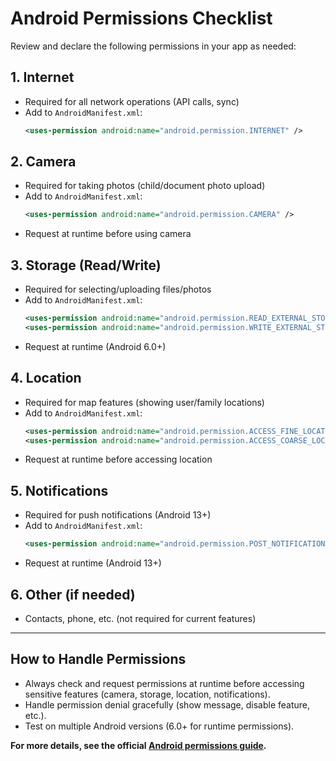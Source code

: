 # Android Permissions Checklist

Review and declare the following permissions in your app as needed:

## 1. Internet
- Required for all network operations (API calls, sync)
- Add to `AndroidManifest.xml`:
  ```xml
  <uses-permission android:name="android.permission.INTERNET" />
  ```

## 2. Camera
- Required for taking photos (child/document photo upload)
- Add to `AndroidManifest.xml`:
  ```xml
  <uses-permission android:name="android.permission.CAMERA" />
  ```
- Request at runtime before using camera

## 3. Storage (Read/Write)
- Required for selecting/uploading files/photos
- Add to `AndroidManifest.xml`:
  ```xml
  <uses-permission android:name="android.permission.READ_EXTERNAL_STORAGE" />
  <uses-permission android:name="android.permission.WRITE_EXTERNAL_STORAGE" />
  ```
- Request at runtime (Android 6.0+)

## 4. Location
- Required for map features (showing user/family locations)
- Add to `AndroidManifest.xml`:
  ```xml
  <uses-permission android:name="android.permission.ACCESS_FINE_LOCATION" />
  <uses-permission android:name="android.permission.ACCESS_COARSE_LOCATION" />
  ```
- Request at runtime before accessing location

## 5. Notifications
- Required for push notifications (Android 13+)
- Add to `AndroidManifest.xml`:
  ```xml
  <uses-permission android:name="android.permission.POST_NOTIFICATIONS" />
  ```
- Request at runtime (Android 13+)

## 6. Other (if needed)
- Contacts, phone, etc. (not required for current features)

---

## How to Handle Permissions
- Always check and request permissions at runtime before accessing sensitive features (camera, storage, location, notifications).
- Handle permission denial gracefully (show message, disable feature, etc.).
- Test on multiple Android versions (6.0+ for runtime permissions).

**For more details, see the official [Android permissions guide](https://developer.android.com/guide/topics/permissions/overview).** 